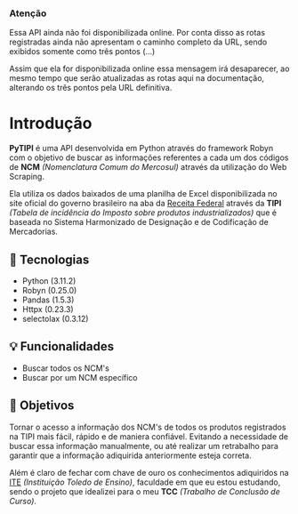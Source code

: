 <div class="informational-msg">
    <h3>Atenção</h3>
    <p>Essa API ainda não foi disponibilizada online. Por conta disso as rotas registradas ainda não apresentam o caminho completo da URL, sendo exibidos somente como três pontos (...)</p>
    <p>Assim que ela for disponibilizada online essa mensagem irá desaparecer, ao mesmo tempo que serão atualizadas as rotas aqui na documentação, alterando os três pontos pela URL definitiva.</p>
</div>

# Introdução

**PyTIPI** é uma API desenvolvida em Python através do framework Robyn com o objetivo de buscar as informações referentes a cada um dos códigos de **NCM** _(Nomenclatura Comum do Mercosul)_ através da utilização do Web Scraping.

Ela utiliza os dados baixados de uma planilha de Excel disponibilizada no site oficial do governo brasileiro na aba da [Receita Federal](https://www.gov.br/receitafederal/pt-br/acesso-a-informacao/legislacao/legislacao-por-assunto/tipi-tabela-de-incidencia-do-imposto-sobre-produtos-industrializados) através da **TIPI** _(Tabela de incidência do Imposto sobre produtos industrializados)_ que é baseada no Sistema Harmonizado de Designação e de Codificação de Mercadorias.

## 🚀 Tecnologias

- Python (3.11.2)
- Robyn (0.25.0)
- Pandas (1.5.3)
- Httpx (0.23.3)
- selectolax (0.3.12)

## 💡 Funcionalidades

- Buscar todos os NCM's
- Buscar por um NCM específico

## 🎯 Objetivos

Tornar o acesso a informação dos NCM's de todos os produtos registrados na TIPI mais fácil, rápido e de maniera confiável. Evitando a necessidade de buscar essa informação manualmente, ou até realizar um retrabalho para garantir que a informação adiquirida anteriormente esteja correta.

Além é claro de fechar com chave de ouro os conhecimentos adiquiridos na [ITE](https://ite.edu.br/) _(Instituição Toledo de Ensino)_, faculdade em que eu estou estudando, sendo o projeto que idealizei para o meu **TCC** _(Trabalho de Conclusão de Curso)_.
